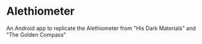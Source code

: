# Alethiometer
An Android app to replicate the Alethiometer from "His Dark Materials" and "The Golden Compass"

